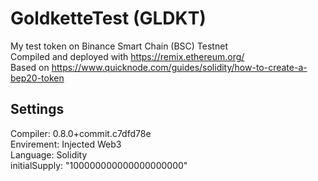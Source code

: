 # GoldketteTest (GLDKT) 
My test token on Binance Smart Chain (BSC) Testnet  
Compiled and deployed with https://remix.ethereum.org/  
Based on https://www.quicknode.com/guides/solidity/how-to-create-a-bep20-token  

## Settings
Compiler: 0.8.0+commit.c7dfd78e  
Envirement: Injected Web3  
Language: Solidity  
initialSupply: "100000000000000000000"  
